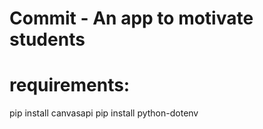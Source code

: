 # Commit - An app to motivate students  
# requirements:
pip install canvasapi
pip install python-dotenv
